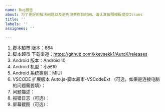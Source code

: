 ```yaml
---
name: Bug报告
about: 为了更好的解决问题以及避免浪费你我时间，请认真按照模板提交Issues
title: ''
labels: ''
assignees: ''

---
```


1. 脚本超市 版本：664
2. 脚本超市 下载渠道：https://github.com/kkevsekk1/AutoX/releases
3. Android 版本：Android 10
4. Android 机型：小米10
5. Android 系统类别：MIUI
6. VSCODE  扩展版本 Auto.js-脚本超市-VSCodeExt （可选，如果是连接电脑的问题需要填）：
7. 问题描述：
8. 报错日志（可选）：
9. 屏幕截图（可选）：
